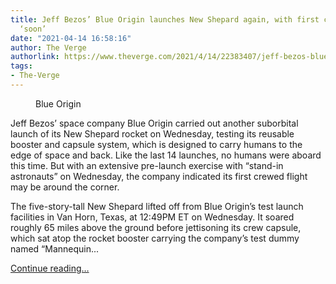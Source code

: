 ```yaml
---
title: Jeff Bezos’ Blue Origin launches New Shepard again, with first crewed flight
  ‘soon’
date: "2021-04-14 16:58:16"
author: The Verge
authorlink: https://www.theverge.com/2021/4/14/22383407/jeff-bezos-blue-origin-new-shepard-launch-first-crewed-flight
tags:
- The-Verge
---
```

<figure>
      <img alt="" src="https://cdn.vox-cdn.com/thumbor/teDUeJAPnr3JLMAu3e1jk1YJk2w=/204x0:1578x916/1310x873/cdn.vox-cdn.com/uploads/chorus_image/image/69125736/Screen_Shot_2021_04_14_at_12.57.45_PM.0.png" />
        <figcaption>Blue Origin</figcaption>
    </figure>

  <p id="RQyPOM">Jeff Bezos’ space company Blue Origin carried out another suborbital launch of its New Shepard rocket on Wednesday, testing its reusable booster and capsule system, which is designed to carry humans to the edge of space and back. Like the last 14 launches, no humans were aboard this time. But with an extensive pre-launch exercise with “stand-in astronauts” on Wednesday, the company indicated its first crewed flight may be around the corner.</p>
<p id="EcgRJE">The five-story-tall New Shepard lifted off from Blue Origin’s test launch facilities in Van Horn, Texas, at 12:49PM ET on Wednesday. It soared roughly 65 miles above the ground before jettisoning its crew capsule, which sat atop the rocket booster carrying the company’s test dummy named “Mannequin...</p>
  <p>
    <a href="https://www.theverge.com/2021/4/14/22383407/jeff-bezos-blue-origin-new-shepard-launch-first-crewed-flight">Continue reading&hellip;</a>
  </p>